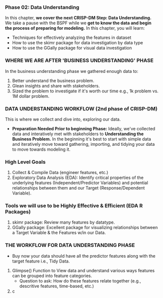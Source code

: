 ### Phase 02: Data Understanding

In this chapter, **we cover the next CRISP-DM Step: Data Understanding.** We take a pause with the BSPF while we **get to know the data and begin the process of preparing for modeling.** In this chapter, you will learn:

* Techniques for effectively analyzing the features in dataset
* How to use the skimr package for data investigation by data type
* How to use the GGally package for visual data investigation

### WHERE WE ARE AFTER 'BUSINESS UNDERSTANDING' PHASE

In the business understanding phase we gathered enough data to:

1. Better understand the business problem.
2. Glean insights and share with stakeholders.
3. Sized the problem to investigate if it's worth our time e.g., 1k problem vs. 1M dollar problem.

### DATA UNDERSTANDING WORKFLOW (2nd phase of CRISP-DM)

This is where we collect and dive into, exploring our data.

* **Preparation Needed Prior to beginning Phase:** Ideally, we've collected data and interatively met with stakeholders to **Understanding the Business Problem.** In the beginning it's best to start with simple data and iteratively move toward gathering, importing, and tidying your data to move towards modeling it.

### High Level Goals
1. Collect & Compile Data (engineer features, etc.)
2. Exploratory Data Analysis (EDA): Identify critical properties of the underlying features (Independent/Predictor Variables) and potential relationships between them and our Target (Response/Dependent Variable).

### Tools we will use to be Highly Effective & Efficient (EDA R Packages)
1. skimr package: Review many features by datatype.
2. GGally package: Excellent package for visualizing relationships between a Target Variable & the Features w/in our Data.

### THE WORKFLOW FOR DATA UNDERSTANDING PHASE

* Buy now your data should have all the predictor features along with the target feature i.e., Tidy Data.

1. Glimpse() Function to View data and understand various ways features can be grouped into feature categories.
    * Question to ask: How do these features relate together (e.g., descritive features, time-based, etc.)
2. c









